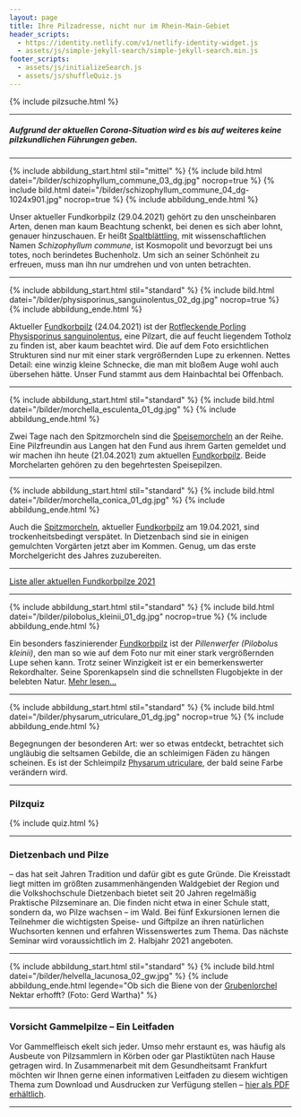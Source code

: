 ```yaml
---
layout: page
title: Ihre Pilzadresse, nicht nur im Rhein-Main-Gebiet
header_scripts:
  - https://identity.netlify.com/v1/netlify-identity-widget.js
  - assets/js/simple-jekyll-search/simple-jekyll-search.min.js
footer_scripts:
  - assets/js/initializeSearch.js
  - assets/js/shuffleQuiz.js
---
```

{% include pilzsuche.html %}

- - -

##### Aufgrund der aktuellen Corona-Situation wird es bis auf weiteres keine pilzkundlichen Führungen geben.

- - -

{% include abbildung_start.html stil="mittel" %}
{% include bild.html datei="/bilder/schizophyllum_commune_03_dg.jpg" nocrop=true %}
{% include bild.html datei="/bilder/schizophyllum_commune_04_dg-1024x901.jpg" nocrop=true %}
{% include abbildung_ende.html %}

Unser aktueller Fundkorbpilz (29.04.2021) gehört zu den unscheinbaren Arten, denen man kaum Beachtung schenkt, bei denen es sich aber lohnt, genauer hinzuschauen. Er heißt [Spaltblättling](/pilze/schizophyllum-commune-spaltblättling), mit wissenschaftlichen Namen *Schizophyllum commune*, ist Kosmopolit und bevorzugt bei uns totes, noch berindetes Buchenholz. Um sich an seiner Schönheit zu erfreuen, muss man ihn nur umdrehen und von unten betrachten.

- - -

{% include abbildung_start.html stil="standard" %}
{% include bild.html datei="/bilder/physisporinus_sanguinolentus_02_dg.jpg" nocrop=true %}
{% include abbildung_ende.html %}

Aktueller [Fundkorbpilz](AA "Glossar-") (24.04.2021) ist der [Rotfleckende Porling Physisporinus sanguinolentus](/pilze/physisporinus-sanguinolentus-rotfleckender-porling), eine Pilzart, die auf feucht liegendem Totholz zu finden ist, aber kaum beachtet wird. Die auf dem Foto ersichtlichen Strukturen sind nur mit einer stark vergrößernden Lupe zu erkennen. Nettes Detail: eine winzig kleine Schnecke, die man mit bloßem Auge wohl auch übersehen hätte. Unser Fund stammt aus dem Hainbachtal bei Offenbach.

- - -

{% include abbildung_start.html stil="standard" %}
{% include bild.html datei="/bilder/morchella_esculenta_01_dg.jpg" %}
{% include abbildung_ende.html %}

Zwei Tage nach den Spitzmorcheln sind die [Speisemorcheln](/pilze/morchella-esculenta-speisemorchel) an der Reihe. Eine Pilzfreundin aus Langen hat den Fund aus ihrem Garten gemeldet und wir machen ihn heute (21.04.2021) zum aktuellen [Fundkorbpilz](AA "Glossar-"). Beide Morchelarten gehören zu den begehrtesten Speisepilzen.

- - -

{% include abbildung_start.html stil="standard" %}
{% include bild.html datei="/bilder/morchella_conica_01_dg.jpg" %}
{% include abbildung_ende.html %}

Auch die [Spitzmorcheln](/pilze/morchella-conica-spitzmorchel), aktueller [Fundkorbpilz](AA "Glossar-") am 19.04.2021, sind trockenheitsbedingt verspätet. In Dietzenbach sind sie in einigen gemulchten Vorgärten jetzt aber im Kommen. Genug, um das erste Morchelgericht des Jahres zuzubereiten.

- - -

[Liste aller aktuellen Fundkorbpilze 2021](/artikel/liste-aller-aktuellen-fundkorbpilze-2021.html)

- - -

{% include abbildung_start.html stil="standard" %}
{% include bild.html datei="/bilder/pilobolus_kleinii_01_dg.jpg" nocrop=true %}
{% include abbildung_ende.html %}

Ein besonders faszinierender [Fundkorbpilz](AA "Glossar-") ist der *Pillenwerfer (Pilobolus kleinii)*, den man so wie auf dem Foto nur mit einer stark vergrößernden Lupe sehen kann. Trotz seiner Winzigkeit ist er ein bemerkenswerter Rekordhalter. Seine Sporenkapseln sind die schnellsten Flugobjekte in der belebten Natur. [Mehr lesen...](/pilze/pilobolus-kleinii-pillenwerfer)

- - -

{% include abbildung_start.html stil="standard" %}
{% include bild.html datei="/bilder/physarum_utriculare_01_dg.jpg" nocrop=true %}
{% include abbildung_ende.html %}

Begegnungen der besonderen Art: wer so etwas entdeckt, betrachtet sich ungläubig die seltsamen Gebilde, die an schleimigen Fäden zu hängen scheinen. Es ist der Schleimpilz [Physarum utriculare](/pilze/physarum-utriculare-fadenfruchtschleimpilz), der bald seine Farbe verändern wird.

- - -

### Pilzquiz

{% include quiz.html %}

- - -

### Dietzenbach und Pilze

– das hat seit Jahren Tradition und dafür gibt es gute Gründe. Die Kreisstadt liegt mitten im größten zusammenhängenden Waldgebiet der Region und die Volkshochschule Dietzenbach bietet seit 20 Jahren regelmäßig Praktische Pilzseminare an. Die finden nicht etwa in einer Schule statt, sondern da, wo Pilze wachsen – im Wald. Bei fünf Exkursionen lernen die Teilnehmer die wichtigsten Speise- und Giftpilze an ihren natürlichen Wuchsorten kennen und erfahren Wissenswertes zum Thema. Das nächste Seminar wird voraussichtlich im 2. Halbjahr 2021 angeboten.

- - -

{% include abbildung_start.html stil="standard" %}
{% include bild.html datei="/bilder/helvella_lacunosa_02_gw.jpg" %}
{% include abbildung_ende.html legende="Ob sich die Biene von der <a href='/pilze/helvella-lacunosa-grubenlorchel'>Grubenlorchel</a> Nektar erhofft?  (Foto: Gerd Wartha)" %}

- - -

### Vorsicht Gammelpilze – Ein Leitfaden

Vor Gammelfleisch ekelt sich jeder. Umso mehr erstaunt es, was häufig als Ausbeute von Pilzsammlern in Körben oder gar Plastiktüten nach Hause getragen wird. In Zusammenarbeit mit dem Gesundheitsamt Frankfurt möchten wir Ihnen gerne einen informativen Leitfaden zu diesem wichtigen Thema zum Download und Ausdrucken zur Verfügung stellen – [hier als PDF erhältlich](/assets/docs/Fundkorb.de-Gammelpilze.pdf).

- - -